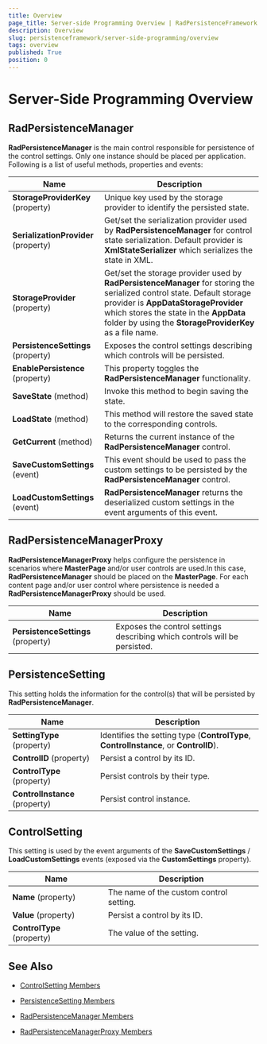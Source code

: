 ```yaml
---
title: Overview
page_title: Server-side Programming Overview | RadPersistenceFramework for ASP.NET AJAX Documentation
description: Overview
slug: persistenceframework/server-side-programming/overview
tags: overview
published: True
position: 0
---
```


# Server-Side Programming Overview



## RadPersistenceManager

**RadPersistenceManager** is the main control responsible for persistence of the control settings. Only one instance should be placed per application. Following is a list of useful methods, properties and events:


| Name | Description |
| ------ | ------ |
| **StorageProviderKey** (property)|Unique key used by the storage provider to identify the persisted state.|
| **SerializationProvider** (property)|Get/set the serialization provider used by **RadPersistenceManager** for control state serialization. Default provider is **XmlStateSerializer** which serializes the state in XML.|
| **StorageProvider** (property)|Get/set the storage provider used by **RadPersistenceManager** for storing the serialized control state. Default storage provider is **AppDataStorageProvider** which stores the state in the **AppData** folder by using the **StorageProviderKey** as a file name.|
| **PersistenceSettings** (property)|Exposes the control settings describing which controls will be persisted.|
| **EnablePersistence** (property)|This property toggles the **RadPersistenceManager** functionality.|
| **SaveState** (method)|Invoke this method to begin saving the state.|
| **LoadState** (method)|This method will restore the saved state to the corresponding controls.|
| **GetCurrent** (method)|Returns the current instance of the **RadPersistenceManager** control.|
| **SaveCustomSettings** (event)|This event should be used to pass the custom settings to be persisted by the **RadPersistenceManager** control.|
| **LoadCustomSettings** (event)|**RadPersistenceManager** returns the deserialized custom settings in the event arguments of this event.|

## RadPersistenceManagerProxy

**RadPersistenceManagerProxy** helps configure the persistence in scenarios where **MasterPage** and/or user controls are used.In this case, **RadPersistenceManager** should be placed on the **MasterPage**. For each content page and/or user control where persistence is needed a **RadPersistenceManagerProxy** should be used.


| Name | Description |
| ------ | ------ |
| **PersistenceSettings** (property)|Exposes the control settings describing which controls will be persisted.|

## PersistenceSetting

This setting holds the information for the control(s) that will be persisted by **RadPersistenceManager**.


| Name | Description |
| ------ | ------ |
| **SettingType** (property)|Identifies the setting type (**ControlType**, **ControlInstance**, or **ControlID**).|
| **ControlID** (property)|Persist a control by its ID.|
| **ControlType** (property)|Persist controls by their type.|
| **ControlInstance** (property)|Persist control instance.|

## ControlSetting

This setting is used by the event arguments of the **SaveCustomSettings** / **LoadCustomSettings** events (exposed via the **CustomSettings** property).


| Name | Description |
| ------ | ------ |
| **Name** (property)|The name of the custom control setting.|
| **Value** (property)|Persist a control by its ID.|
| **ControlType** (property)|The value of the setting.|

## See Also

 * [ControlSetting Members](https://www.telerik.com/help/aspnet-ajax/allmembers_t_telerik_web_ui_controlsetting.html)

 * [PersistenceSetting Members](https://www.telerik.com/help/aspnet-ajax/allmembers_t_telerik_web_ui_persistencesetting.html)

 * [RadPersistenceManager Members](https://www.telerik.com/help/aspnet-ajax/allmembers_t_telerik_web_ui_radpersistencemanager.html)

 * [RadPersistenceManagerProxy Members](https://www.telerik.com/help/aspnet-ajax/allmembers_t_telerik_web_ui_radpersistencemanagerproxy.html)
